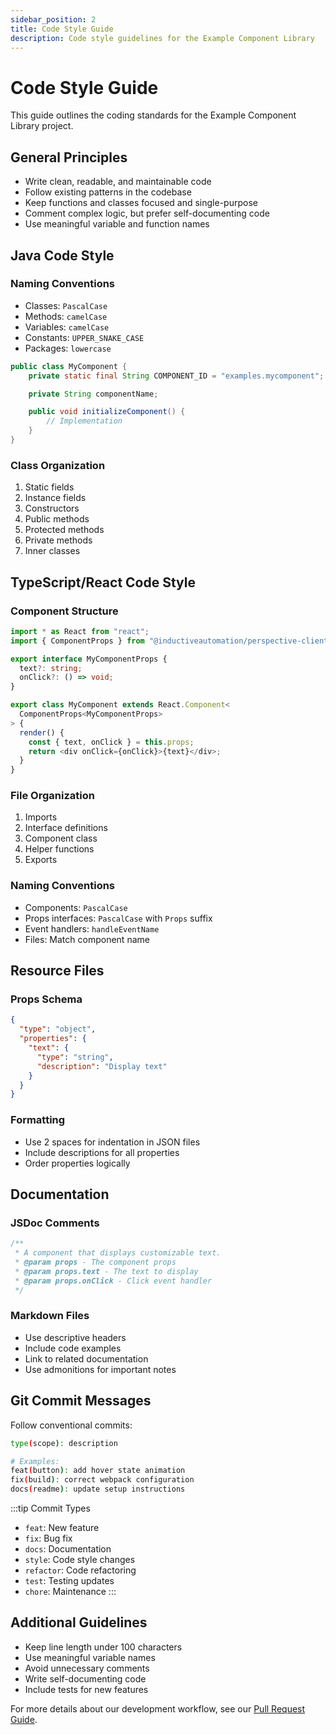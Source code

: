 ```yaml
---
sidebar_position: 2
title: Code Style Guide
description: Code style guidelines for the Example Component Library
---
```


# Code Style Guide

This guide outlines the coding standards for the Example Component Library project.

## General Principles

- Write clean, readable, and maintainable code
- Follow existing patterns in the codebase
- Keep functions and classes focused and single-purpose
- Comment complex logic, but prefer self-documenting code
- Use meaningful variable and function names

## Java Code Style

### Naming Conventions

- Classes: `PascalCase`
- Methods: `camelCase`
- Variables: `camelCase`
- Constants: `UPPER_SNAKE_CASE`
- Packages: `lowercase`

```java
public class MyComponent {
    private static final String COMPONENT_ID = "examples.mycomponent";

    private String componentName;

    public void initializeComponent() {
        // Implementation
    }
}
```

### Class Organization

1. Static fields
2. Instance fields
3. Constructors
4. Public methods
5. Protected methods
6. Private methods
7. Inner classes

## TypeScript/React Code Style

### Component Structure

```typescript
import * as React from "react";
import { ComponentProps } from "@inductiveautomation/perspective-client";

export interface MyComponentProps {
  text?: string;
  onClick?: () => void;
}

export class MyComponent extends React.Component<
  ComponentProps<MyComponentProps>
> {
  render() {
    const { text, onClick } = this.props;
    return <div onClick={onClick}>{text}</div>;
  }
}
```

### File Organization

1. Imports
2. Interface definitions
3. Component class
4. Helper functions
5. Exports

### Naming Conventions

- Components: `PascalCase`
- Props interfaces: `PascalCase` with `Props` suffix
- Event handlers: `handleEventName`
- Files: Match component name

## Resource Files

### Props Schema

```json title="mycomponent.props.json"
{
  "type": "object",
  "properties": {
    "text": {
      "type": "string",
      "description": "Display text"
    }
  }
}
```

### Formatting

- Use 2 spaces for indentation in JSON files
- Include descriptions for all properties
- Order properties logically

## Documentation

### JSDoc Comments

```typescript
/**
 * A component that displays customizable text.
 * @param props - The component props
 * @param props.text - The text to display
 * @param props.onClick - Click event handler
 */
```

### Markdown Files

- Use descriptive headers
- Include code examples
- Link to related documentation
- Use admonitions for important notes

## Git Commit Messages

Follow conventional commits:

```bash
type(scope): description

# Examples:
feat(button): add hover state animation
fix(build): correct webpack configuration
docs(readme): update setup instructions
```

:::tip Commit Types

- `feat`: New feature
- `fix`: Bug fix
- `docs`: Documentation
- `style`: Code style changes
- `refactor`: Code refactoring
- `test`: Testing updates
- `chore`: Maintenance
  :::

## Additional Guidelines

- Keep line length under 100 characters
- Use meaningful variable names
- Avoid unnecessary comments
- Write self-documenting code
- Include tests for new features

For more details about our development workflow, see our [Pull Request Guide](pull-requests).
